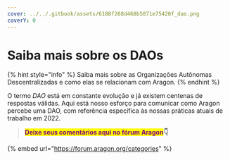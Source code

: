 ```yaml
---
cover: ../../.gitbook/assets/6188f268d468b5871e75420f_dao.png
coverY: 0
---
```


# Saiba mais sobre os DAOs

{% hint style="info" %}
Saiba mais sobre as Organizações Autônomas Descentralizadas e como elas se relacionam com Aragon.
{% endhint %}

O termo _DAO_ está em constante evolução e já existem centenas de respostas válidas. Aqui está nosso esforço para comunicar como Aragon percebe uma DAO, com referência específica às nossas práticas atuais de trabalho em 2022.

> <mark style="color:purple;">**Deixe seus comentários aqui no fórum Aragon**</mark>**👇**

{% embed url="https://forum.aragon.org/categories" %}
